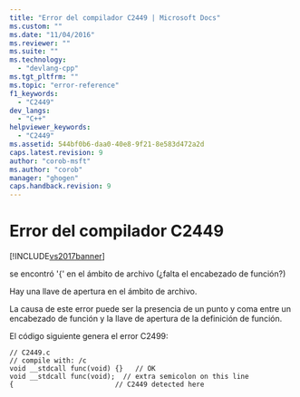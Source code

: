 ```yaml
---
title: "Error del compilador C2449 | Microsoft Docs"
ms.custom: ""
ms.date: "11/04/2016"
ms.reviewer: ""
ms.suite: ""
ms.technology: 
  - "devlang-cpp"
ms.tgt_pltfrm: ""
ms.topic: "error-reference"
f1_keywords: 
  - "C2449"
dev_langs: 
  - "C++"
helpviewer_keywords: 
  - "C2449"
ms.assetid: 544bf0b6-daa0-40e8-9f21-8e583d472a2d
caps.latest.revision: 9
author: "corob-msft"
ms.author: "corob"
manager: "ghogen"
caps.handback.revision: 9
---
```

# Error del compilador C2449
[!INCLUDE[vs2017banner](../../assembler/inline/includes/vs2017banner.md)]

se encontró '{' en el ámbito de archivo \(¿falta el encabezado de función?\)  
  
 Hay una llave de apertura en el ámbito de archivo.  
  
 La causa de este error puede ser la presencia de un punto y coma entre un encabezado de función y la llave de apertura de la definición de función.  
  
 El código siguiente genera el error C2499:  
  
```  
// C2449.c  
// compile with: /c  
void __stdcall func(void) {}   // OK  
void __stdcall func(void);  // extra semicolon on this line  
{                         // C2449 detected here  
```